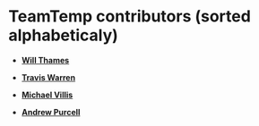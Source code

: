 TeamTemp contributors (sorted alphabeticaly)
============================================

* **[Will Thames](https://github.com/willthames)**

* **[Travis Warren](https://github.com/travisjwarren)**

* **[Michael Villis](https://github.com/mvillis)**

* **[Andrew Purcell](https://github.com/zpurcey)**